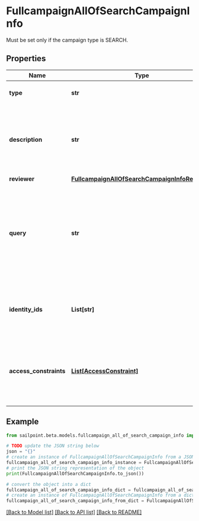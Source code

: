 # FullcampaignAllOfSearchCampaignInfo

Must be set only if the campaign type is SEARCH.

## Properties

Name | Type | Description | Notes
------------ | ------------- | ------------- | -------------
**type** | **str** | The type of search campaign represented. | 
**description** | **str** | Describes this search campaign. Intended for storing the query used, and possibly the number of identities selected/available. | [optional] 
**reviewer** | [**FullcampaignAllOfSearchCampaignInfoReviewer**](FullcampaignAllOfSearchCampaignInfoReviewer.md) |  | [optional] 
**query** | **str** | The scope for the campaign. The campaign will cover identities returned by the query and identities that have access items returned by the query. One of &#x60;query&#x60; or &#x60;identityIds&#x60; must be set. | [optional] 
**identity_ids** | **List[str]** | A direct list of identities to include in this campaign. One of &#x60;identityIds&#x60; or &#x60;query&#x60; must be set. | [optional] 
**access_constraints** | [**List[AccessConstraint]**](AccessConstraint.md) | Further reduces the scope of the campaign by excluding identities (from &#x60;query&#x60; or &#x60;identityIds&#x60;) that do not have this access. | [optional] 

## Example

```python
from sailpoint.beta.models.fullcampaign_all_of_search_campaign_info import FullcampaignAllOfSearchCampaignInfo

# TODO update the JSON string below
json = "{}"
# create an instance of FullcampaignAllOfSearchCampaignInfo from a JSON string
fullcampaign_all_of_search_campaign_info_instance = FullcampaignAllOfSearchCampaignInfo.from_json(json)
# print the JSON string representation of the object
print(FullcampaignAllOfSearchCampaignInfo.to_json())

# convert the object into a dict
fullcampaign_all_of_search_campaign_info_dict = fullcampaign_all_of_search_campaign_info_instance.to_dict()
# create an instance of FullcampaignAllOfSearchCampaignInfo from a dict
fullcampaign_all_of_search_campaign_info_from_dict = FullcampaignAllOfSearchCampaignInfo.from_dict(fullcampaign_all_of_search_campaign_info_dict)
```
[[Back to Model list]](../README.md#documentation-for-models) [[Back to API list]](../README.md#documentation-for-api-endpoints) [[Back to README]](../README.md)


